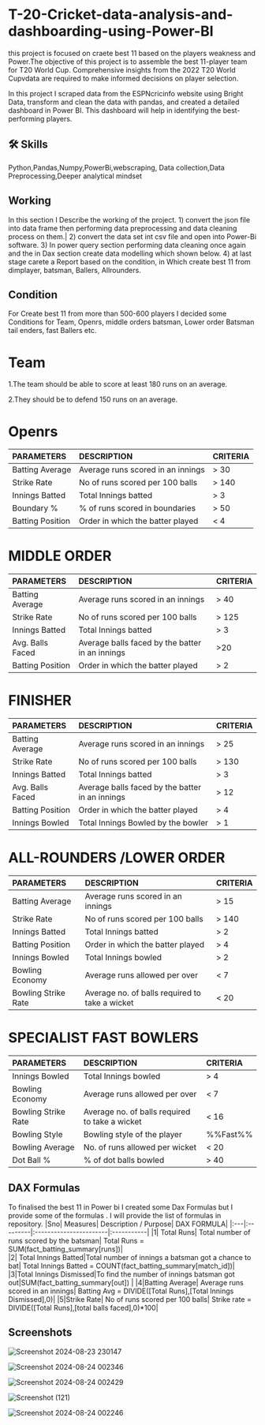 
# T-20-Cricket-data-analysis-and-dashboarding-using-Power-BI


this project is focused on craete best 11 based on the players weakness and Power.The objective of this project is to assemble the best 11-player team for T20 World Cup. Comprehensive insights from the 2022 T20 World Cupvdata are required to make informed decisions on player selection.

In this project I scraped data from the ESPNcricinfo website
using Bright Data, transform and clean the data with pandas, and created
a detailed dashboard in Power BI. This dashboard will help in identifying
the best-performing players.



## 🛠 Skills
Python,Pandas,Numpy,PowerBi,webscraping, Data collection,Data Preprocessing,Deeper analytical mindset
## Working
 In this section I Describe the working of the project.
    1) convert the json file into data frame then performing data preprocessing and data cleaning process on them.|
    2) convert the data set int csv file and open into Power-Bi software.
    3) In power query section performing data cleaning once again and the in Dax section create data modelling which shown below.
    4) at last stage carete a Report based on the condition, in Which create best 11 from dimplayer, batsman, Ballers, Allrounders.


## Condition 
For Create best 11 from more than 500-600  players I decided some Conditions for Team, Openrs, middle orders batsman, Lower order Batsman tail enders, fast Ballers etc.
# Team
1.The team should be able to score at
least 180 runs on an average.

2.They should be to defend 150 runs
on an average.

# Openrs
|PARAMETERS| DESCRIPTION | CRITERIA |
| :--------| :--------| :--------|
|Batting Average|Average runs scored in an innings |> 30|
|Strike Rate| No of runs scored per 100 balls|> 140|
|Innings Batted| Total Innings batted |> 3|
|Boundary % |% of runs scored in boundaries |> 50|
|Batting Position| Order in which the batter played| < 4|

# MIDDLE ORDER
|PARAMETERS| DESCRIPTION | CRITERIA |
| :--------| :--------| :--------|
|Batting Average| Average runs scored in an innings| > 40|
|Strike Rate| No of runs scored per 100 balls| > 125|
|Innings Batted| Total Innings batted| > 3|
|Avg. Balls Faced|Average balls faced by the batter in an innings|>20|
|Batting Position| Order in which the batter played |> 2|

# FINISHER
|PARAMETERS| DESCRIPTION | CRITERIA |
| :--------| :--------| :--------|
|Batting Average| Average runs scored in an innings| > 25|
|Strike Rate| No of runs scored per 100 balls| > 130|
|Innings Batted| Total Innings batted|> 3|
|Avg. Balls Faced| Average balls faced by the batter in an innings|> 12|
|Batting Position| Order in which the batter played |> 4|
|Innings Bowled| Total Innings Bowled by the bowler| > 1|

# ALL-ROUNDERS /LOWER ORDER
|PARAMETERS| DESCRIPTION | CRITERIA |
| :--------| :--------| :--------|
|Batting Average| Average runs scored in an innings| > 15|
|Strike Rate| No of runs scored per 100 balls| > 140|
|Innings Batted| Total Innings batted|> 2|
|Batting Position|Order in which the batter played|> 4|
|Innings Bowled| Total Innings bowled|> 2|
|Bowling Economy|Average runs allowed per over| < 7|
|Bowling Strike Rate |Average no. of balls required to take a wicket |< 20|

# SPECIALIST FAST BOWLERS
|PARAMETERS| DESCRIPTION | CRITERIA |
| :--------| :--------| :--------|
|Innings Bowled |Total Innings bowled| > 4|
|Bowling Economy| Average runs allowed per over |< 7|
|Bowling Strike Rate|Average no. of balls required to take a wicket|< 16|
|Bowling Style| Bowling style of the player|%%Fast%%|
|Bowling Average| No. of runs allowed per wicket| < 20|
|Dot Ball % |% of dot balls bowled |> 40|

## DAX Formulas

To  finalised the best 11 in Power bi I created some Dax Formulas but I provide some of the formulas . I will provide the list of formulas in repository.
|Sno|	Measures|	Description / Purpose|	DAX FORMULA|
|:---|:---------|:-----------------------|:-----------|
|1|	Total Runs|	Total number of runs scored by the batsman|	Total Runs = SUM(fact_batting_summary[runs])|	
|2|	Total Innings Batted|Total number of innings a batsman got a chance to bat|	Total Innings Batted = COUNT(fact_batting_summary[match_id])|	
|3|Total Innings Dismissed|To find the number of innings batsman got out|SUM(fact_batting_summary[out])	|
|4|Batting Average|	Average runs scored in an innings|	Batting Avg = DIVIDE([Total Runs],[Total Innings Dismissed],0)|	
|5|Strike Rate|	No of runs scored per 100 balls|	Strike rate = DIVIDE([Total Runs],[total balls faced],0)*100|

## Screenshots


![Screenshot 2024-08-23 230147](https://github.com/user-attachments/assets/2f827ab9-2446-450e-aa89-4e324a3ae7e2)



![Screenshot 2024-08-24 002346](https://github.com/user-attachments/assets/a3f3e3b9-a5b8-4647-98ac-54c038b1c839)



![Screenshot 2024-08-24 002429](https://github.com/user-attachments/assets/3bdd1845-1657-4c71-a70b-5c1e74c719c8)



![Screenshot (121)](https://github.com/user-attachments/assets/f60f0883-695d-4238-967d-52f1ec8cb60a)



![Screenshot 2024-08-24 002246](https://github.com/user-attachments/assets/c4b2208b-4fd5-421d-a8de-44bf1db0b3a2)


